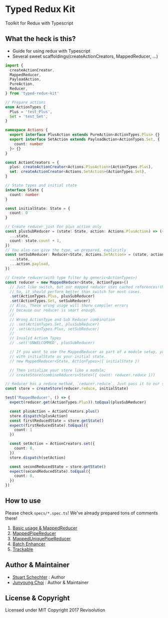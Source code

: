 # Typed Redux Kit

Toolkit for Redux with Typescript

## What the heck is this?

- Guide for using redux with Typescript
- Several sweet scaffoldings(createActionCreators, MappedReducer, ...)

```ts
import {
  createActionCreator,
  MappedReducer,
  PayloadAction,
  PureAction,
  Reducer,
} from 'typed-redux-kit'

// Prepare actions
enum ActionTypes {
  Plus = 'test_Plus',
  Set = 'test_Set',
}

namespace Actions {
  export interface PlusAction extends PureAction<ActionTypes.Plus> {}
  export interface SetAction extends PayloadAction<ActionTypes.Set, {
    count: number
  }> {}
}

const ActionCreators = {
  plus: createActionCreator<Actions.PlusAction>(ActionTypes.Plus),
  set: createActionCreator<Actions.SetAction>(ActionTypes.Set),
}

// State types and initial state
interface State {
  count: number
}

const initialState: State = {
  count: 0
}

// Create reducer just for plus action only
const plusSubReducer = (state: State, action: Actions.PlusAction) => ({
  ...state,
  count: state.count + 1,
})
// You also can give the type, we prepared, explicitly
const setSubReducer: Reducer<State, Actions.SetAction> = (state, action) => ({
  ...state,
  ...action.payload,
})

// Create reducer(with type filter by generic<ActionTypes>)
const reducer = new MappedReducer<State, ActionTypes>()
  // Just like switch, but our mapped reducer uses cached references!(Native Map)
  // So, it should perform better than switch for most cases.
  .set(ActionTypes.Plus, plusSubReducer)
  .set(ActionTypes.Set, setSubReducer)
  // Also, These wrong usage will thorw compiler errors
  // because our reducer is smart enough.
  //
  // Wrong ActionType and Sub Reducer combination
  // .set(ActionTypes.Set, plusSubReducer)
  // .set(ActionTypes.Plus, setSubReducer)
  //
  // Invalid Action Types
  // .set('UNWELCOMMED', plusSubReducer)

  // If you want to use the MappedReducer as part of a module setup, you can just pass it an opts object
  // with initialState as your initial state.
  // new MappedReducer<State, ActionTypes>({ initialState })

  // Then intialize your store like a module;
  // createStore(combineReducers<State>({ count: reducer.reduce }))

// Reducer has a reduce method, `reducer.reduce`. Just pass it to our store!
const store = createStore(reducer.reduce, initialState)

test('MappedReducer', () => {
  expect(reducer.get(ActionTypes.Plus)).toEqual(plusSubReducer)

  const plusAction = ActionCreators.plus()
  store.dispatch(plusAction)
  const firstReducedState = store.getState()
  expect(firstReducedState).toEqual({
    count: 1
  })

  const setAction = ActionCreators.set({
    count: 0,
  })
  store.dispatch(setAction)

  const secondReducedState = store.getState()
  expect(secondReducedState).toEqual({
    count: 0,
  })
})
```

## How to use

Please check `specs/*.spec.ts`! We've already prepared tons of comments there!

1. [Basic usage & MappedReducer](./src/specs/mapped-reducer.spec.ts)
2. [MappedPipeReducer](./src/specs/mapped-pipe-reducer.spec.ts)
3. [MappedUniquePipeReducer](./src/specs/mapped-unique-pipe-reducer.spec.ts)
4. [Batch Enhancer](./src/specs/batch-enhancer.ts)
5. [Trackable](./src/specs/trackable/track-enhancer.spec.ts)

## Author & Maintainer

- [Stuart Schechter](https://github.com/UppaJung) : Author
- [Junyoung Choi](https://github.com/rokt33r) : Author & Maintainer

## License & Copyright

Licensed under MIT
Copyright 2017 Revisolution
